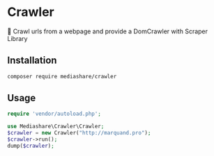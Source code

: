# Crawler
:dizzy: Crawl urls from a webpage and provide a DomCrawler with Scraper Library

## Installation
```bash
composer require mediashare/crawler
```
## Usage
```php
require 'vendor/autoload.php';

use Mediashare\Crawler\Crawler;
$crawler = new Crawler("http://marquand.pro");
$crawler->run();
dump($crawler);
```